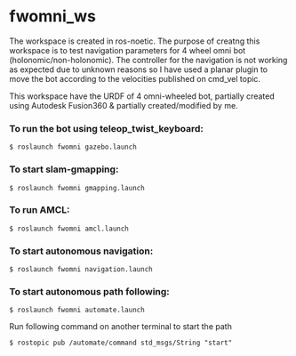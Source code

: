 # fwomni_ws

The workspace is created in ros-noetic. The purpose of creatng this workspace is to test navigation parameters for 4 wheel omni bot (holonomic/non-holonomic).
The controller for the navigation is not working as expected due to unknown reasons so I have used a planar plugin to move the bot according to the velocities published on cmd_vel topic.

This workspace have the URDF of 4 omni-wheeled bot, partially created using Autodesk Fusion360 & partially created/modified by me.

### To run the bot using teleop_twist_keyboard:
```
$ roslaunch fwomni gazebo.launch
```

### To start slam-gmapping:
```
$ roslaunch fwomni gmapping.launch
```

### To run AMCL:
```
$ roslaunch fwomni amcl.launch
```

### To start autonomous navigation:
```
$ roslaunch fwomni navigation.launch
```

### To start autonomous path following:
```
$ roslaunch fwomni automate.launch
```
Run following command on another terminal to start the path
```
$ rostopic pub /automate/command std_msgs/String "start"
```

